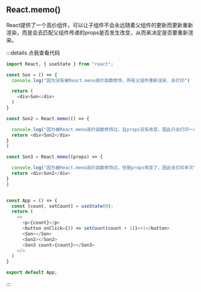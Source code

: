 ## React.memo()
React提供了一个高价组件，可以让子组件不会永远随着父组件的更新而更新重新渲染，而是会去匹配父组件传递的props是否发生改变，从而来决定是否要重新渲染。

:::details 点我查看代码
```js
import React, { useState } from "react";

const Son = () => {
  console.log("因为没有被React.meno高价函数修饰，所有父组件重新渲染，会打印")

  return (
    <div>Son</div>
  )
}

const Son2 = React.memo(() => {

  console.log("因为被React.meno高价函数修饰过，且props没有改变，因此只会打印一次")
  return <div>Son2</div>
}
)

const Son3 = React.memo((props) => {

  console.log("因为被React.meno高价函数修饰过，但是props改变了，因此会打印多次", props)
  return <div>Son2</div>
}
)


const App = () => {
  const [count, setCount] = useState(0);
  return (
    <>
      <p>{count}</p>
      <button onClick={() => setCount(count + 1)}>+1</button>
      <Son></Son>
      <Son2></Son2>
      <Son3 count={count}></Son3>
    </>
  )
}

export default App;
```
:::
